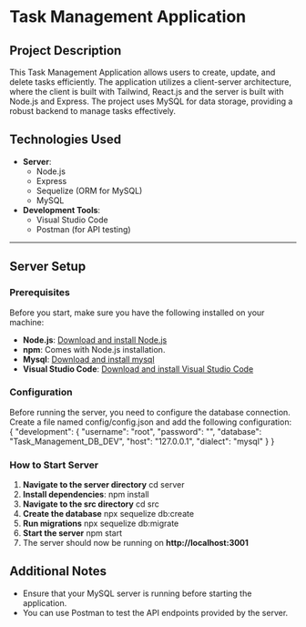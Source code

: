# Task Management Application

## Project Description
This Task Management Application allows users to create, update, and delete tasks efficiently. The application utilizes a client-server architecture, where the client is built with Tailwind, React.js and the server is built with Node.js and Express. The project uses MySQL for data storage, providing a robust backend to manage tasks effectively.

## Technologies Used
- **Server**: 
  - Node.js
  - Express
  - Sequelize (ORM for MySQL)
  - MySQL
- **Development Tools**:
  - Visual Studio Code
  - Postman (for API testing)

---

## Server Setup

### Prerequisites
Before you start, make sure you have the following installed on your machine:
- **Node.js**: [Download and install Node.js](https://nodejs.org/)
- **npm**: Comes with Node.js installation.
- **Mysql**: [Download and install mysql](https://www.mysql.com/)
- **Visual Studio Code**: [Download and install Visual Studio Code](https://code.visualstudio.com/)

### Configuration
Before running the server, you need to configure the database connection. Create a file named config/config.json and add the following configuration:
{
  "development": {
    "username": "root",
    "password": "<ADD Your MySql Password>",
    "database": "Task_Management_DB_DEV",
    "host": "127.0.0.1",
    "dialect": "mysql"
  }
}

### How to Start Server
1. **Navigate to the server directory**
    cd server
2. **Install dependencies**:
   npm install
3. **Navigate to the src directory**
   cd src
4. **Create the database**
    npx sequelize db:create
5. **Run migrations**
    npx sequelize db:migrate
6. **Start the server**
    npm start
7. The server should now be running on **http://localhost:3001**

## Additional Notes
- Ensure that your MySQL server is running before starting the application.
- You can use Postman to test the API endpoints provided by the server.